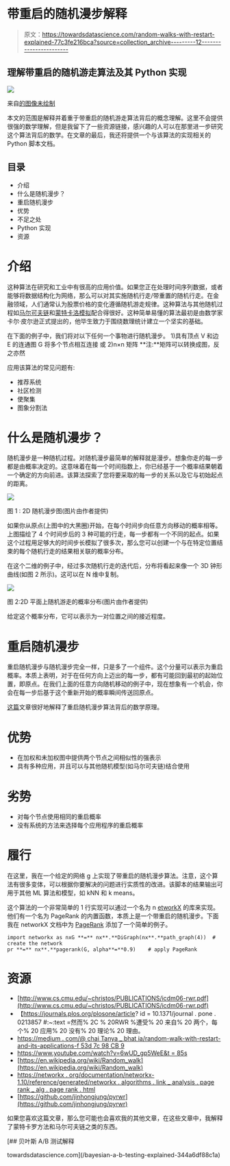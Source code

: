# 带重启的随机漫步解释

> 原文：<https://towardsdatascience.com/random-walks-with-restart-explained-77c3fe216bca?source=collection_archive---------12----------------------->

## 理解带重启的随机游走算法及其 Python 实现

![](img/e50671d5a058aa3fc1421b7d31753ea5.png)

来自[的图像未绘制](https://unsplash.com/photos/AsKq0a1kVh8)

本文的范围是解释并着重于带重启的随机游走算法背后的概念理解。这里不会提供很强的数学理解，但是我留下了一些资源链接，感兴趣的人可以在那里进一步研究这个算法背后的数学。在文章的最后，我还将提供一个与该算法的实现相关的 Python 脚本文档。

## 目录

*   介绍
*   什么是随机漫步？
*   重启随机漫步
*   优势
*   不足之处
*   Python 实现
*   资源

# 介绍

这种算法在研究和工业中有很高的应用价值。如果您正在处理时间序列数据，或者能够将数据结构化为网络，那么可以对其实施随机行走/带重置的随机行走。在金融领域，人们通常认为股票价格的变化遵循随机游走规律。这种算法与其他随机过程如[马尔可夫链](https://vatsal12-p.medium.com/markov-chain-explained-210581d7a4a9)和[蒙特卡洛模拟](https://vatsal12-p.medium.com/monte-carlo-method-explained-8635edf2cf58)配合得很好。这种简单易懂的算法最初是由数学家卡尔·皮尔逊正式提出的，他毕生致力于围绕数理统计建立一个坚实的基础。

在下面的例子中，我们将对以下任何一个事物进行随机漫步。
1)具有顶点 V 和边 E 的连通图 G 将多个节点相互连接
或
2)n×n 矩阵
**注:**矩阵可以转换成图，反之亦然

应用该算法的常见问题有:

*   推荐系统
*   社区检测
*   使聚集
*   图象分割法

# 什么是随机漫步？

随机漫步是一种随机过程。对随机漫步最简单的解释就是漫步。想象你走的每一步都是由概率决定的。这意味着在每一个时间指数上，你已经基于一个概率结果朝着一个确定的方向前进。该算法探索了您将要采取的每一步的关系以及它与初始起点的距离。

![](img/052f32acf86484e85d6e1f062fa88b5f.png)

图 1 : 2D 随机漫步图(图片由作者提供)

如果你从原点(上图中的大黑圈)开始，在每个时间步向任意方向移动的概率相等。上图描绘了 4 个时间步后的 3 种可能的行走，每一步都有一个不同的起点。如果这个过程用足够大的时间步长模拟了很多次，那么您可以创建一个与在特定位置结束的每个随机行走的结果相关联的概率分布。

在这个二维的例子中，经过多次随机行走的迭代后，分布将看起来像一个 3D 钟形曲线(如图 2 所示)。这可以在 N 维中复制。

![](img/f5977db5db734ae9fb4e6747c15449f1.png)

图 2:2D 平面上随机游走的概率分布(图片由作者提供)

给定这个概率分布，它可以表示为一对位置之间的接近程度。

# 重启随机漫步

重启随机漫步与随机漫步完全一样，只是多了一个组件。这个分量可以表示为重启概率。本质上表明，对于在任何方向上迈出的每一步，都有可能回到最初的起始位置，即原点。在我们上面的任意方向随机移动的例子中，现在想象有一个机会，你会在每一步后基于这个重新开始的概率瞬间传送回原点。

[这篇](https://medium.com/@chaitanya_bhatia/random-walk-with-restart-and-its-applications-f53d7c98cb9)文章很好地解释了重启随机漫步算法背后的数学原理。

# 优势

*   在加权和未加权图中提供两个节点之间相似性的强表示
*   具有多种应用，并且可以与其他随机模型(如马尔可夫链)结合使用

# **劣势**

*   对每个节点使用相同的重启概率
*   没有系统的方法来选择每个应用程序的重启概率

# 履行

在这里，我在一个给定的网络 g 上实现了带重启的随机漫步算法。注意，这个算法有很多变体，可以根据你要解决的问题进行实质性的改进。该脚本的结果输出可用于其他 ML 算法和模型，如 kNN 和 k means。

这个算法的一个非常简单的 1 行实现可以通过一个名为 n [etworkX](https://networkx.org/) 的库来实现。他们有一个名为 PageRank 的内置函数，本质上是一个带重启的随机漫步。下面我在 networkX 文档中为 [PageRank](https://networkx.org/documentation/networkx-1.10/reference/generated/networkx.algorithms.link_analysis.pagerank_alg.pagerank.html) 添加了一个简单的例子。

```
import networkx as nxG **=** nx**.**DiGraph(nx**.**path_graph(4))  # create the network
pr **=** nx**.**pagerank(G, alpha**=**0.9)    # apply PageRank 
```

# 资源

*   [http://www.cs.cmu.edu/~christos/PUBLICATIONS/icdm06-rwr.pdf](http://www.cs.cmu.edu/~christos/PUBLICATIONS/icdm06-rwr.pdf)
*   【https://journals.plos.org/plosone/article? id = 10.1371/journal . pone . 0213857 #:~:text =然而% 2C % 20RWR %遭受% 20 来自% 20 两个，每个% 20 应用% 20 没有% 20 理论% 20 理由。
*   [https://medium . com/@ chai Tanya _ bhat ia/random-walk-with-restart-and-its-applications-f 53d 7c 98 CB 9](https://medium.com/@chaitanya_bhatia/random-walk-with-restart-and-its-applications-f53d7c98cb9)
*   [https://www.youtube.com/watch?v=6wUD_gp5WeE&t = 85s](https://www.youtube.com/watch?v=6wUD_gp5WeE&t=85s)
*   [https://en.wikipedia.org/wiki/Random_walk](https://en.wikipedia.org/wiki/Random_walk)
*   [https://networkx . org/documentation/networkx-1.10/reference/generated/networkx . algorithms . link _ analysis . page rank _ alg . page rank . html](https://networkx.org/documentation/networkx-1.10/reference/generated/networkx.algorithms.link_analysis.pagerank_alg.pagerank.html)
*   [https://github.com/jinhongjung/pyrwr](https://github.com/jinhongjung/pyrwr)

如果您喜欢这篇文章，那么您可能也会喜欢我的其他文章，在这些文章中，我解释了蒙特卡罗方法和马尔可夫链之类的东西。

</node2vec-explained-db86a319e9ab>  </link-prediction-recommendation-engines-with-node2vec-c97c429351a8>  </mining-modelling-character-networks-part-ii-a3d77de89638>  </bayesian-a-b-testing-explained-344a6df88c1a> [## 贝叶斯 A/B 测试解释

towardsdatascience.com](/bayesian-a-b-testing-explained-344a6df88c1a) </markov-chain-explained-210581d7a4a9>  </monte-carlo-method-explained-8635edf2cf58> 